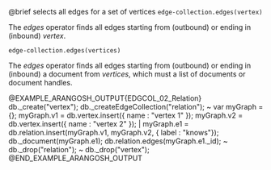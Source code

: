 

@brief selects all edges for a set of vertices
`edge-collection.edges(vertex)`

The *edges* operator finds all edges starting from (outbound) or ending
in (inbound) *vertex*.

`edge-collection.edges(vertices)`

The *edges* operator finds all edges starting from (outbound) or ending
in (inbound) a document from *vertices*, which must a list of documents
or document handles.

@EXAMPLE_ARANGOSH_OUTPUT{EDGCOL_02_Relation}
  db._create("vertex");
  db._createEdgeCollection("relation");
~ var myGraph = {};
  myGraph.v1 = db.vertex.insert({ name : "vertex 1" });
  myGraph.v2 = db.vertex.insert({ name : "vertex 2" });
| myGraph.e1 = db.relation.insert(myGraph.v1, myGraph.v2,
                                  { label : "knows"});
  db._document(myGraph.e1);
  db.relation.edges(myGraph.e1._id);
~ db._drop("relation");
~ db._drop("vertex");
@END_EXAMPLE_ARANGOSH_OUTPUT


